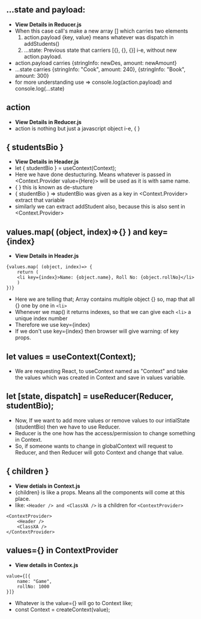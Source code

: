 ## ...state and payload:
- **View Details in Reducer.js**
- When this case call's make a new array [] which carries two elements
    1. action.payload {key, value} means whatever was dispatch in addStudents() 
    2. ...state: Previous state that carriers [{}, {}, {}] i-e, without new action.payload.
-  action.payload carries {stringInfo: newDes, amount: newAmount}
- ...state carries {stringInfo: "Cook", amount: 240}, {stringInfo: "Book", amount: 300}
- for more understanding use => console.log(action.payload) and console.log(...state)

## action
- **View Details in Reducer.js**
- action is nothing but just a javascript object i-e, { }

## { studentsBio }
- **View Details in Header.js**
- let { studentBio } = useContext(Context);
- Here we have done destucturing. Means whatever is passed in <Context.Provider value={Here}> will be used as it is with same name.
- { } this is known as de-stucture
- { studentBio } => studentBio was given as a key in <Context.Provider> extract that variable
- similarly we can extract addStudent also, because this is also sent in <Context.Provider>  

## values.map( (object, index)=>{} ) and key={index}
- **View Details in Header.js**
```
{values.map( (object, index)=> {
    return (
    <li key={index}>Name: {object.name}, Roll No: {object.rollNo}</li>
    )
})}
```

- Here we are telling that; Array contains multiple object {} so, map that all {} one by one in ```<li>```
- Whenever we map() it returns indexes, so that we can give each ```<li>``` a unique index number
- Therefore we use key={index}
- If we don't use key={index} then browser will give warning: of key props.

## let values = useContext(Context);
- We are requesting React, to useContext named as "Context" and take the values which was created in Context and save in values variable.

## let [state, dispatch] = useReducer(Reducer, studentBio);
- Now, If we want to add more values or remove values to our intialState (studentBio) then we have to use Reducer.
- Reducer is the one how has the access/permission to change something in Context. 
- So, if someone wants to change in globalContext will request to Reducer, and then Reducer will goto Context and change that value.

## { children }
- **View detials in Context.js**
- {children} is like a props. Means all the components will come at this place.
- like: ```<Header /> and <ClassXA />``` is a children for ```<ContextProvider>``` 
```
<ContextProvider>
    <Header />
    <ClassXA />
</ContextProvider>
```

## values={} in ContextProvider
- **View details in Contex.js**
```
value={[{
    name: "Game",
    rollNo: 1000
}]}
```
- Whatever is the value={} will go to Context like;
- const Context = createContext(value);
